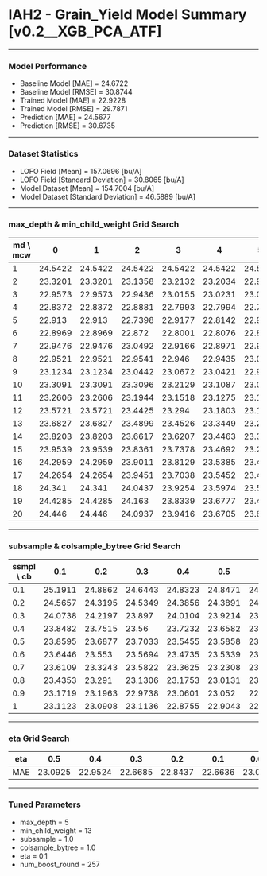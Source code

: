 # IAH2 - Grain_Yield Model Summary [v0.2__XGB_PCA_ATF]

***

### Model Performance

- Baseline Model [MAE] = 24.6722
- Baseline Model [RMSE] = 30.8744
- Trained Model [MAE] = 22.9228
- Trained Model [RMSE] = 29.7871
- Prediction [MAE] = 24.5677
- Prediction [RMSE] = 30.6735
***

### Dataset Statistics

- LOFO Field [Mean] = 157.0696 [bu/A]
- LOFO Field [Standard Deviation] = 30.8065 [bu/A]
- Model Dataset [Mean] = 154.7004 [bu/A]
- Model Dataset [Standard Deviation] = 46.5889 [bu/A]
***

### max_depth & min_child_weight Grid Search

|   md \ mcw |       0 |       1 |       2 |       3 |       4 |       5 |       6 |       7 |       8 |       9 |      10 |      11 |      12 |      13 |      14 |      15 |      16 |      17 |      18 |      19 |      20 |
|------------|---------|---------|---------|---------|---------|---------|---------|---------|---------|---------|---------|---------|---------|---------|---------|---------|---------|---------|---------|---------|---------|
|          1 | 24.5422 | 24.5422 | 24.5422 | 24.5422 | 24.5422 | 24.5422 | 24.5642 | 24.6611 | 24.4579 | 24.5617 | 24.531  | 24.5309 | 24.5438 | 24.5438 | 24.5456 | 24.5754 | 24.5754 | 24.4057 | 24.4116 | 24.4116 | 24.6517 |
|          2 | 23.3201 | 23.3201 | 23.1358 | 23.2132 | 23.2034 | 22.9946 | 23.1623 | 23.0208 | 23.0179 | 23.2763 | 23.056  | 23.2253 | 23.3212 | 23.2266 | 23.3288 | 23.2436 | 23.2417 | 23.5128 | 23.1234 | 23.3869 | 23.2689 |
|          3 | 22.9573 | 22.9573 | 22.9436 | 23.0155 | 23.0231 | 23.045  | 22.9928 | 22.9429 | 22.9803 | 22.9643 | 22.758  | 23.1579 | 23.2301 | 23.1397 | 23.1326 | 23.0104 | 23.0055 | 22.9828 | 22.9842 | 22.9805 | 22.9898 |
|          4 | 22.8372 | 22.8372 | 22.8881 | 22.7993 | 22.7994 | 22.7658 | 23.0346 | 22.9714 | 22.8055 | 22.9833 | 22.8964 | 22.7913 | 22.8909 | 22.9053 | 22.8193 | 22.7963 | 22.8855 | 22.8816 | 22.8931 | 22.9087 | 22.8715 |
|          5 | 22.913  | 22.913  | 22.7398 | 22.9177 | 22.8142 | 22.9132 | 23.02   | 22.852  | 22.8855 | 22.7531 | 22.8461 | 22.8451 | 22.8007 | 22.6685 | 22.8829 | 22.8113 | 22.8739 | 22.6719 | 22.8667 | 22.8325 | 22.8616 |
|          6 | 22.8969 | 22.8969 | 22.872  | 22.8001 | 22.8076 | 22.8481 | 22.8687 | 22.8343 | 22.997  | 22.8971 | 22.8982 | 22.7547 | 22.8936 | 22.7402 | 22.8151 | 22.8624 | 22.9032 | 22.8806 | 22.907  | 22.9448 | 22.9399 |
|          7 | 22.9476 | 22.9476 | 23.0492 | 22.9166 | 22.8971 | 22.9193 | 22.8744 | 22.9703 | 22.7414 | 22.8804 | 22.8758 | 22.8582 | 22.8034 | 22.9389 | 22.9526 | 22.8517 | 22.8664 | 22.9196 | 22.9274 | 22.8699 | 22.9569 |
|          8 | 22.9521 | 22.9521 | 22.9541 | 22.946  | 22.9435 | 23.0101 | 23.0322 | 22.9446 | 22.8375 | 22.8963 | 22.853  | 22.7487 | 22.8057 | 22.8521 | 22.8223 | 22.986  | 22.953  | 23.0326 | 22.9585 | 22.8826 | 22.9267 |
|          9 | 23.1234 | 23.1234 | 23.0442 | 23.0672 | 23.0421 | 22.9521 | 22.909  | 22.9778 | 23.0813 | 22.8748 | 22.8789 | 22.8833 | 22.8939 | 22.8787 | 22.8848 | 22.948  | 22.9727 | 22.8952 | 22.991  | 22.9282 | 22.976  |
|         10 | 23.3091 | 23.3091 | 23.3096 | 23.2129 | 23.1087 | 23.004  | 22.9034 | 23.0684 | 23.0423 | 22.9103 | 22.957  | 22.9467 | 22.9284 | 23.0173 | 22.9428 | 22.9535 | 23.0134 | 23.0282 | 22.9327 | 22.8908 | 22.9261 |
|         11 | 23.2606 | 23.2606 | 23.1944 | 23.1518 | 23.1275 | 23.1173 | 22.9847 | 23.1744 | 22.9962 | 23.134  | 23.0086 | 22.9576 | 23.0152 | 23.0895 | 23.0004 | 23.1029 | 23.044  | 22.9927 | 23.0395 | 22.9455 | 22.8976 |
|         12 | 23.5721 | 23.5721 | 23.4425 | 23.294  | 23.1803 | 23.1857 | 23.1238 | 23.1048 | 23.0126 | 23.0615 | 23.09   | 23.0764 | 23.0089 | 23.0484 | 22.9843 | 23.0386 | 23.0709 | 23.0565 | 22.9979 | 22.969  | 22.9387 |
|         13 | 23.6827 | 23.6827 | 23.4899 | 23.4526 | 23.3449 | 23.2315 | 23.2082 | 23.1941 | 23.1339 | 23.1295 | 23.1329 | 23.109  | 23.0991 | 23.0552 | 22.9659 | 23.1241 | 23.0593 | 23.0162 | 23.059  | 22.9741 | 23.059  |
|         14 | 23.8203 | 23.8203 | 23.6617 | 23.6207 | 23.4463 | 23.3048 | 23.1439 | 23.3423 | 23.1379 | 23.1876 | 23.2173 | 23.109  | 22.9797 | 23.029  | 23.0237 | 23.0858 | 23.2036 | 23.0638 | 22.9639 | 23.0613 | 23.0388 |
|         15 | 23.9539 | 23.9539 | 23.8361 | 23.7378 | 23.4692 | 23.2947 | 23.3288 | 23.2678 | 23.2101 | 23.1613 | 23.2575 | 23.1242 | 23.0762 | 23.0416 | 23.0866 | 23.0283 | 23.0997 | 22.9798 | 22.9745 | 23.0278 | 22.9906 |
|         16 | 24.2959 | 24.2959 | 23.9011 | 23.8129 | 23.5385 | 23.4314 | 23.2548 | 23.316  | 23.2059 | 23.2012 | 23.2475 | 23.1482 | 23.0654 | 23.1019 | 23.0631 | 23.0288 | 23.1243 | 23.0055 | 22.9883 | 23.0687 | 23.0505 |
|         17 | 24.2654 | 24.2654 | 23.9451 | 23.7038 | 23.5452 | 23.4999 | 23.3687 | 23.4208 | 23.3467 | 23.1915 | 23.2907 | 23.2344 | 23.1328 | 23.1082 | 23.0851 | 23.0659 | 23.115  | 23.0463 | 22.949  | 23.0673 | 23.1067 |
|         18 | 24.341  | 24.341  | 24.0437 | 23.9254 | 23.5974 | 23.5026 | 23.4146 | 23.4622 | 23.2567 | 23.1632 | 23.2545 | 23.1449 | 23.1438 | 23.0537 | 23.0833 | 23.1685 | 23.1278 | 23.0484 | 23.0765 | 23.0815 | 23.0846 |
|         19 | 24.4285 | 24.4285 | 24.163  | 23.8339 | 23.6777 | 23.4769 | 23.4406 | 23.5517 | 23.2435 | 23.2915 | 23.2491 | 23.1837 | 23.121  | 23.123  | 23.132  | 23.1107 | 23.1698 | 23.0593 | 23.0683 | 23.0737 | 23.1551 |
|         20 | 24.446  | 24.446  | 24.0937 | 23.9416 | 23.6705 | 23.6199 | 23.4398 | 23.5255 | 23.3792 | 23.2732 | 23.3678 | 23.1299 | 23.1027 | 23.1185 | 23.1143 | 23.0185 | 23.1161 | 23.117  | 23.0087 | 23.1001 | 23.1393 |

***

### subsample & colsample_bytree Grid Search

|   ssmpl \ cb |     0.1 |     0.2 |     0.3 |     0.4 |     0.5 |     0.6 |     0.7 |     0.8 |     0.9 |     1.0 |
|--------------|---------|---------|---------|---------|---------|---------|---------|---------|---------|---------|
|          0.1 | 25.1911 | 24.8862 | 24.6443 | 24.8323 | 24.8471 | 24.8529 | 24.8169 | 24.7737 | 25.0523 | 24.8037 |
|          0.2 | 24.5657 | 24.3195 | 24.5349 | 24.3856 | 24.3891 | 24.3373 | 24.3992 | 24.4015 | 24.2569 | 24.3843 |
|          0.3 | 24.0738 | 24.2197 | 23.897  | 24.0104 | 23.9214 | 23.9696 | 23.9618 | 23.9649 | 23.9015 | 23.8481 |
|          0.4 | 23.8482 | 23.7515 | 23.56   | 23.7232 | 23.6582 | 23.6773 | 23.8237 | 23.6013 | 23.5677 | 23.5408 |
|          0.5 | 23.8595 | 23.6877 | 23.7033 | 23.5455 | 23.5858 | 23.6308 | 23.5113 | 23.3019 | 23.524  | 23.4983 |
|          0.6 | 23.6446 | 23.553  | 23.5694 | 23.4735 | 23.5339 | 23.4036 | 23.363  | 23.4517 | 23.2772 | 23.301  |
|          0.7 | 23.6109 | 23.3243 | 23.5822 | 23.3625 | 23.2308 | 23.2285 | 23.0892 | 23.1938 | 23.0735 | 23.1543 |
|          0.8 | 23.4353 | 23.291  | 23.1306 | 23.1753 | 23.0131 | 23.0995 | 23.0912 | 23.0717 | 22.9475 | 22.99   |
|          0.9 | 23.1719 | 23.1963 | 22.9738 | 23.0601 | 23.052  | 22.9824 | 23.0021 | 23.0143 | 23.0704 | 22.992  |
|          1   | 23.1123 | 23.0908 | 23.1136 | 22.8755 | 22.9043 | 22.8513 | 22.8854 | 22.9286 | 22.8172 | 22.6685 |

***

### eta Grid Search

| eta   |     0.5 |     0.4 |     0.3 |     0.2 |     0.1 |    0.01 |   0.001 |
|-------|---------|---------|---------|---------|---------|---------|---------|
| MAE   | 23.0925 | 22.9524 | 22.6685 | 22.8437 | 22.6636 | 23.0849 | 58.8704 |

***

### Tuned Parameters

- max_depth = 5
- min_child_weight = 13
- subsample = 1.0
- colsample_bytree = 1.0
- eta = 0.1
- num_boost_round = 257
